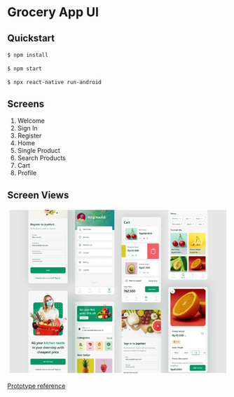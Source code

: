 # Grocery App UI



## Quickstart
```bash
$ npm install
```
```bash
$ npm start
```
```bash
$ npx react-native run-android
```

## Screens

1. Welcome
2. Sign In
3. Register
4. Home
5. Single Product
6. Search Products
7. Cart
9. Profile

## Screen Views

![Screenshot](prototype.jpg)

[Prototype reference](https://dribbble.com/shots/15977903-JojaMart-Grocery-Mobile-App)

